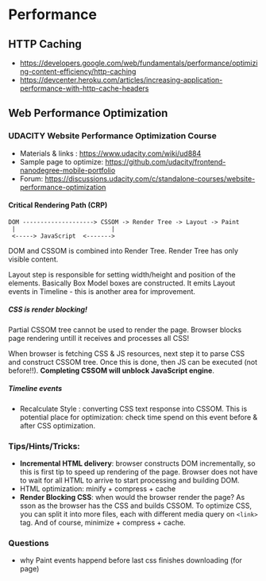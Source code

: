 # Performance
## HTTP Caching

- https://developers.google.com/web/fundamentals/performance/optimizing-content-efficiency/http-caching
- https://devcenter.heroku.com/articles/increasing-application-performance-with-http-cache-headers

## Web Performance Optimization 
### UDACITY Website Performance Optimization Course

- Materials & links : https://www.udacity.com/wiki/ud884
- Sample page to optimize: https://github.com/udacity/frontend-nanodegree-mobile-portfolio
- Forum: https://discussions.udacity.com/c/standalone-courses/website-performance-optimization

#### Critical Rendering Path (CRP)

```
DOM --------------------> CSSOM -> Render Tree -> Layout -> Paint
 |                           |
 <-----> JavaScript  <------->
```

DOM and CSSOM is combined into Render Tree. Render Tree has only visible content.

Layout step is responsible for setting width/height and position of the elements. Basically Box Model boxes are constructed. It emits Layout events in Timeline - this is another area for improvement.

##### CSS is render blocking!

Partial CSSOM tree cannot be used to render the page. Browser blocks page rendering untill it receives and processes all CSS!

When browser is fetching CSS & JS resources, next step it to parse CSS and construct CSSOM tree. Once this is done, then JS can be executed (not before!!). **Completing CSSOM will unblock JavaScript engine**.

##### Timeline events

- Recalculate Style : converting CSS text response into CSSOM. This is potential place for optimization: check time spend on this event before & after CSS optimization.

### Tips/Hints/Tricks:

- **Incremental HTML delivery**:  browser constructs DOM incrementally, so this is first tip to speed up rendering of the page. Browser does not have to wait for all HTML to arrive to start processing and building DOM.
- HTML optimization: minify + compress + cache
- **Render Blocking CSS**: when would the browser render the page? As sson as the browser has the CSS and builds CSSOM. To optimize CSS, you can split it into more files, each with different media query on ```<link>``` tag. And of course, minimize + compress + cache.

### Questions
- why Paint events happend before last css finishes downloading (for page)
